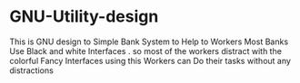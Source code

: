 # GNU-Utility-design
This is GNU design to Simple Bank System to Help to Workers Most Banks Use Black and white Interfaces .
so most of the workers distract with the colorful Fancy Interfaces using this Workers can Do their tasks without any distractions
